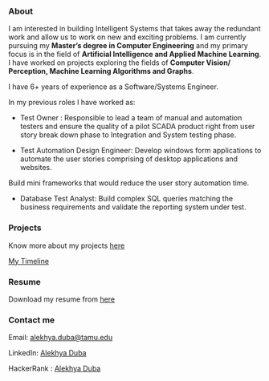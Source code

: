 <!-- ## Hello! -->
### About

[comment]: <> (You can use the [editor on GitHub]&#40;https://github.com/alekhyaramarao/alekhyaramarao.github.io/edit/main/README.md&#41; to maintain and preview the content for your website in Markdown files.)
I am interested in building Intelligent Systems that takes away the redundant work and allow us to work on new and exciting problems.
I am currently pursuing my **Master’s degree in Computer Engineering** and my primary focus is in the field of **Artificial Intelligence and Applied Machine Learning**.
I have worked on projects exploring the fields of **Computer Vision/ Perception, Machine Learning Algorithms and Graphs**.

I have 6+ years of experience as a Software/Systems Engineer.

In my previous roles I have worked as:
- Test Owner : 
Responsible to lead a team of manual and automation testers and ensure the quality of a pilot SCADA product right from user story break down phase to Integration and System testing phase.
 
- Test Automation Design Engineer:
Develop windows form applications to automate the user stories comprising of desktop applications and websites.

Build mini frameworks that would reduce the user story automation time.

- Database Test Analyst:
Build complex SQL queries matching the business requirements and validate the reporting system under test.


### Projects
Know more about my projects [here](Projects.md)

[My Timeline](Timeline.md)

### Resume
Download my resume from [here](Alekhya_Single_page.pdf)

### Contact me 
Email: alekhya.duba@tamu.edu

LinkedIn: [Alekhya Duba](https://www.linkedin.com/in/alekhya-duba/)

HackerRank : [Alekhya Duba](https://www.hackerrank.com/alekhya_ramarao)

<!-- Markdown is a lightweight and easy-to-use syntax for styling your writing. It includes conventions for -->

<!-- ```markdown -->
<!-- Syntax highlighted code block -->

<!-- # Header 1 -->
<!-- ## Header 2 -->
<!-- ### Header 3 -->

<!-- - Bulleted -->
<!-- - List -->

<!-- 1. Numbered -->
<!-- 2. List -->

<!-- **Bold** and _Italic_ and `Code` text -->

<!-- [Link](url) and ![Image](src) -->
<!-- ``` -->

<!-- For more details see [Basic writing and formatting syntax](https://docs.github.com/en/github/writing-on-github/getting-started-with-writing-and-formatting-on-github/basic-writing-and-formatting-syntax). -->

<!-- ### Jekyll Themes -->

<!-- Your Pages site will use the layout and styles from the Jekyll theme you have selected in your [repository settings](https://github.com/alekhyaramarao/alekhyaramarao.github.io/settings/pages). The name of this theme is saved in the Jekyll `_config.yml` configuration file. -->

<!-- ### Support or Contact -->

<!-- Having trouble with Pages? Check out our [documentation](https://docs.github.com/categories/github-pages-basics/) or [contact support](https://support.github.com/contact) and we’ll help you sort it out. -->
